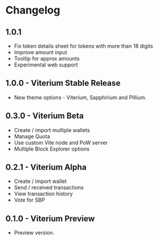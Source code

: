 # Changelog

## 1.0.1

* Fix token details sheet for tokens with more than 18 digits
* Improve amount input
* Tooltip for approx amounts
* Experimental web support

## 1.0.0 - Viterium Stable Release

* New theme options - Viterium, Sapphirium and Pillium.

## 0.3.0 - Viterium Beta

* Create / import multiple wallets
* Manage Quota
* Use custom Vite node and PoW server
* Multiple Block Explorer options

## 0.2.1 - Viterium Alpha

* Create / import wallet
* Send / received transactions
* View transaction history
* Vote for SBP

## 0.1.0 - Viterium Preview

* Preview version.
